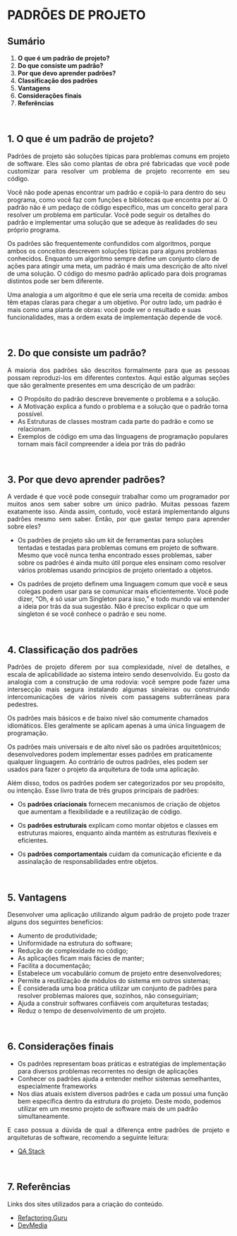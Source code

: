 # PADRÕES DE PROJETO

## Sumário
1. **O que é um padrão de projeto?**
2. **Do que consiste um padrão?**
3. **Por que devo aprender padrões?**
4. **Classificação dos padrões**
5. **Vantagens**
6. **Considerações finais**
7. **Referências**

<br>

## 1. **O que é um padrão de projeto?**

<p align="justify">
Padrões de projeto são soluções típicas para problemas comuns em projeto de software. Eles são como plantas de obra pré fabricadas que você pode customizar para resolver um problema de projeto recorrente em seu código.

Você não pode apenas encontrar um padrão e copiá-lo para dentro do seu programa, como você faz com funções e bibliotecas que encontra por aí. O padrão não é um pedaço de código específico, mas um conceito geral para resolver um problema em particular. Você pode seguir os detalhes do padrão e implementar uma solução que se adeque às realidades do seu próprio programa.

Os padrões são frequentemente confundidos com algoritmos, porque ambos os conceitos descrevem soluções típicas para alguns problemas conhecidos. Enquanto um algoritmo sempre define um conjunto claro de ações para atingir uma meta, um padrão é mais uma descrição de alto nível de uma solução. O código do mesmo padrão aplicado para dois programas distintos pode ser bem diferente.

Uma analogia a um algoritmo é que ele seria uma receita de comida: ambos têm etapas claras para chegar a um objetivo. Por outro lado, um padrão é mais como uma planta de obras: você pode ver o resultado e suas funcionalidades, mas a ordem exata de implementação depende de você.
</p>

<br>

## 2. **Do que consiste um padrão?**

<p align="justify">
A maioria dos padrões são descritos formalmente para que as pessoas possam reproduzi-los em diferentes contextos. Aqui estão algumas seções que são geralmente presentes em uma descrição de um padrão:
</p>

- O Propósito do padrão descreve brevemente o problema e a solução.
- A Motivação explica a fundo o problema e a solução que o padrão torna possível.
- As Estruturas de classes mostram cada parte do padrão e como se relacionam.
- Exemplos de código em uma das linguagens de programação populares tornam mais fácil compreender a ideia por trás do padrão

<br>

## 3. **Por que devo aprender padrões?**

<p align="justify">
A verdade é que você pode conseguir trabalhar como um programador por muitos anos sem saber sobre um único padrão. Muitas pessoas fazem exatamente isso. Ainda assim, contudo, você estará implementando alguns padrões mesmo sem saber. Então, por que gastar tempo para aprender sobre eles?
</p>

- Os padrões de projeto são um kit de ferramentas para soluções tentadas e testadas para problemas comuns em projeto de software. Mesmo que você nunca tenha encontrado esses problemas, saber sobre os padrões é ainda muito útil porque eles ensinam como resolver vários problemas usando princípios de projeto orientado a objetos.

- Os padrões de projeto definem uma linguagem comum que você e seus colegas podem usar para se comunicar mais eficientemente. Você pode dizer, “Oh, é só usar um Singleton para isso,” e todo mundo vai entender a ideia por trás da sua sugestão. Não é preciso explicar o que um singleton é se você conhece o padrão e seu nome.

<br>

## 4. **Classificação dos padrões**

<p align="justify">
Padrões de projeto diferem por sua complexidade, nível de detalhes, e escala de aplicabilidade ao sistema inteiro sendo desenvolvido. Eu gosto da analogia com a construção de uma rodovia: você sempre pode fazer uma intersecção mais segura instalando algumas sinaleiras ou construindo intercomunicações de vários níveis com passagens subterrâneas para pedestres.

Os padrões mais básicos e de baixo nível são comumente chamados idiomáticos. Eles geralmente se aplicam apenas à uma única linguagem de programação.

Os padrões mais universais e de alto nível são os padrões arquitetônicos; desenvolvedores podem implementar esses padrões em praticamente qualquer linguagem. Ao contrário de outros padrões, eles podem ser usados para fazer o projeto da arquitetura de toda uma aplicação.

Além disso, todos os padrões podem ser categorizados por seu propósito, ou intenção. Esse livro trata de três grupos principais de padrões: 
</p>

- Os **padrões criacionais** fornecem mecanismos de criação de objetos que aumentam a flexibilidade e a reutilização de código.

- Os **padrões estruturais** explicam como montar objetos e classes em estruturas maiores, enquanto ainda mantém as estruturas flexíveis e eficientes.

- Os **padrões comportamentais** cuidam da comunicação eficiente e da assinalação de responsabilidades entre objetos.

<br>

## 5. **Vantagens**

<p align="justify">
Desenvolver uma aplicação utilizando algum padrão de projeto pode trazer alguns dos seguintes benefícios:
</p>

- Aumento de produtividade;
- Uniformidade na estrutura do software;
- Redução de complexidade no código;
- As aplicações ficam mais fácies de manter;
- Facilita a documentação;
- Estabelece um vocabulário comum de projeto entre desenvolvedores;
- Permite a reutilização de módulos do sistema em outros sistemas;
- É considerada uma boa prática utilizar um conjunto de padrões para resolver problemas maiores que, sozinhos, não conseguiriam;
- Ajuda a construir softwares confiáveis com arquiteturas testadas;
- Reduz o tempo de desenvolvimento de um projeto.

<br>

## 6. **Considerações finais**

- Os padrões representam boas práticas e estratégias de implementação para diversos problemas recorrentes no design de aplicações
- Conhecer os padrões ajuda a entender melhor sistemas semelhantes, especialmente frameworks 
- Nos dias atuais existem diversos padrões e cada um possui uma função bem específica dentro da estrutura do projeto. Deste modo, podemos utilizar em um mesmo projeto de software mais de um padrão simultaneamente.

<p align="justify">
E caso possua a dúvida de qual a diferença entre padrões de projeto e arquiteturas de software, recomendo a seguinte leitura:
</p>

- [QA Stack](https://qastack.com.br/programming/4243187/whats-the-difference-between-design-patterns-and-architectural-patterns#:~:text=padr%C3%B5es%20de%20arquitetura%20s%C3%A3o%20padr%C3%B5es,os%20requisitos%20t%C3%A9cnicos%20e%20operacionais.) 

<br>

## 7. **Referências**

Links dos sites utilizados para a criação do conteúdo.

- [Refactoring.Guru](https://refactoring.guru/pt-br/design-patterns)  
- [DevMedia](https://www.devmedia.com.br/introducao-ao-padrao-mvc/29308)